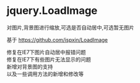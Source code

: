 # jquery.LoadImage
对图片,背景图进行缩放,可选是否自动居中,可选暂无图片

基于 https://github.com/ispxin/LoadImage

修复在IE7下图片自动居中报错问题<br />
修复在IE7下有些图片无法显示的问题<br />
新增对背景图的支持<br />
以及一些调用方法的新增和修改等
